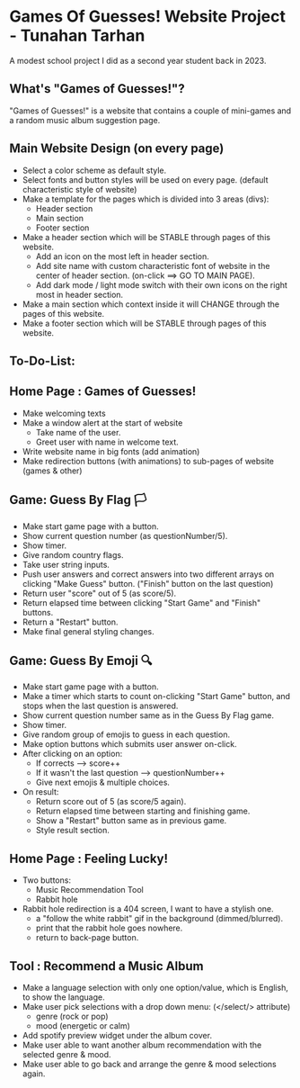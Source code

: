 # Games Of Guesses! Website Project - Tunahan Tarhan
A modest school project I did as a second year student back in 2023.

## What's "Games of Guesses!"?

"Games of Guesses!" is a website that contains a couple of mini-games and a random music album suggestion page.

## Main Website Design (on every page)

- Select a color scheme as default style.
- Select fonts and button styles will be used on every page. 
  (default characteristic style of website)
- Make a template for the pages which is divided into 3 areas (divs):
  - Header section
  - Main section
  - Footer section
- Make a header section which will be STABLE through pages of this website.
  - Add an icon on the most left in header section.
  - Add site name with custom characteristic font of website in the center of header section. 
    (on-click ==> GO TO MAIN PAGE).
  - Add dark mode / light mode switch with their own icons on the right most in header section.
- Make a main section which context inside it will CHANGE through the pages of this website.
- Make a footer section which will be STABLE through pages of this website.

## To-Do-List:

## Home Page : Games of Guesses!

- Make welcoming texts
- Make a window alert at the start of website
  - Take name of the user.
  - Greet user with name in welcome text.
- Write website name in big fonts (add animation)
- Make redirection buttons (with animations) to sub-pages of website (games & other)

## Game: Guess By Flag 🏳️
- Make start game page with a button.
- Show current question number (as questionNumber/5).
- Show timer.
- Give random country flags.
- Take user string inputs.
- Push user answers and correct answers into two different arrays on clicking 
  "Make Guess" button. ("Finish" button on the last question)
- Return user "score" out of 5 (as score/5).
- Return elapsed time between clicking "Start Game" and "Finish" buttons.
- Return a "Restart" button.
- Make final general styling changes. 

## Game: Guess By Emoji 🔍
- Make start game page with a button.
- Make a timer which starts to count on-clicking "Start Game" button, 
  and stops when the last question is answered.
- Show current question number same as in the Guess By Flag game.
- Show timer.
- Give random group of emojis to guess in each question.
- Make option buttons which submits user answer on-click.
- After clicking on an option:
  - If corrects --> score++
  - If it wasn't the last question --> questionNumber++
  - Give next emojis & multiple choices.
- On result:
  - Return score out of 5 (as score/5 again).
  - Return elapsed time between starting and finishing game.
  - Show a "Restart" button same as in previous game.
  - Style result section.

## Home Page : Feeling Lucky!

  - Two buttons:
    - Music Recommendation Tool
    - Rabbit hole
  - Rabbit hole redirection is a 404 screen, I want to have a stylish one.
    - a "follow the white rabbit" gif in the background (dimmed/blurred).
    - print that the rabbit hole goes nowhere.
    - return to back-page button.

## Tool : Recommend a Music Album

- Make a language selection with only one option/value, which is English, to show the language.
- Make user pick selections with a drop down menu: (</select/> attribute)
    - genre (rock or pop)
    - mood (energetic or calm)
- Add spotify preview widget under the album cover.
- Make user able to want another album recommendation with the selected genre & mood.
- Make user able to go back and arrange the genre & mood selections again.

